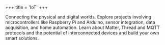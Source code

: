 +++
title = 'IoT'
+++

Connecting the physical and digital worlds. Explore projects involving microcontrollers like Raspberry Pi and Arduino, sensor integration, data acquisition, and home automation. Learn about Matter, Thread and MQTT protocols and the potential of interconnected devices and build your own smart solutions.
